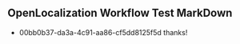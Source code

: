 ## OpenLocalization Workflow Test MarkDown
* 00bb0b37-da3a-4c91-aa86-cf5dd8125f5d 
thanks!<!--HONumber=Mar16_HO4-->
